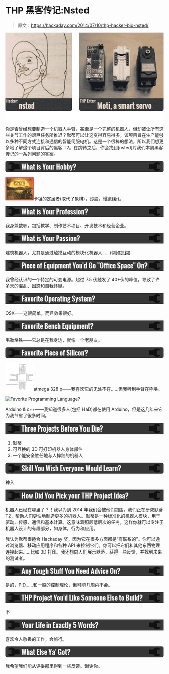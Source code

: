 # THP 黑客传记:Nsted

> 原文：<https://hackaday.com/2014/07/10/thp-hacker-bio-nsted/>

![thp-contestant-bio-nsted](img/06ef43307c73f197a37e466a493cdee2.png)

你是否曾经想要制造一个机器人手臂，甚至是一个完整的机器人，但却被让所有这些关节工作的艰巨任务所推迟？默蒂可以让这变得容易得多。该项目旨在生产能够以多种不同方式连接和通信的智能伺服电机。这是一个很棒的想法，所以我们想更多地了解这个项目背后的黑客 T2。在跳转之后，你会找到[nsted]对我们本周黑客传记的一系列问题的答案。

![01-thp-bio](img/f98d04b6a30500e033d6ce65fda78e66.png)

![settlers-of-catan](img/256e81ee256d17bafdc89bbe1f0921de.png)卡坦的定居者(取代了象棋)，炒股，慢跑(新)。

![What is Your Profession?](img/7d519d09ec35569d253274fb2c2ba882.png)

我身兼数职，包括教学、制作艺术项目、开发技术和经营企业。

![What is Your Passion?](img/11ffd124c758fd971ec613289d6b2ec0.png)

建筑机器人，尤其是通过触摸互动的模块化机器人……(例如[抓钩](http://hackaday.io/project/247-Grapple-(was-ADB)))

[![Piece of Equipment You'd Go "Office Space" On?](img/beed8031c66b1b36129fb6fad66640e7.png)](http://youtu.be/PywI0BOxJpI)

我曾经认识的一个特定的可变电源。超过 7.5 伏触发了 40+伏的峰值，导致了许多天的混乱、困惑和自我怀疑。

![Favorite Operating System?](img/53eff9a751b4d436c509d53425ad7d3c.png)

OSX——这很简单，而且效果很好。

![Favorite Bench Equipment?](img/347669a575f8202f749e335de2768824.png)

韦勒烙铁——它总是在我身边，就像一个老朋友。

![Favorite Piece of Silicon?](img/0f33874f1e19ca89f9399ff9230f14ee.png)

[![atmega328-diagram](img/e8873233c5674edf1ee0709e99127013.png)](https://hackaday.com/wp-content/uploads/2014/07/atmega328-diagram.png)atmega 328 p——我喜欢它的无处不在……但我听到手臂在呼唤。

![Favorite Programming Language?](img/a89ba60959f9c5486b0959d4a8b67acc.png)

Arduino & c++——我知道很多人(包括 HaD)都在使用 Arduino，但是这几年来它为我节省了很多时间。

![Three Projects Before You Die?](img/b339a3201e7339a50e916abe34b18571.png)

1.  默蒂
2.  可互换的 3D 可打印机器人身体部件
3.  一个能安全胜任地与人摔跤的机器人

![Skill You Wish Everyone Would Learn?](img/24d831f915ad34628b574c0ab94da433.png)

神入

![How Did You Pick Your THP Project Idea?](img/f0028b43738ba4a212e4db9d3030585b.png)

机器人已经在哪里了？！我以为到 2014 年我们会被他们包围。我们正在研究默蒂 T2，帮助人们更快地制造更多的机器人。默蒂是一种标准化的机器人模块，用于驱动、传感、通信和基本计算。这意味着照顾低层次的任务，这样你就可以专注于机器人设计的有趣部分，如身体，行为和应用。

我认为默蒂很适合 Hackaday 奖，因为它在很多方面都是“有联系的”。你可以通过浏览器、移动应用程序和各种 API 来控制它们。你可以把它们和其他东西物理连接起来……比如 3D 打印。我还想向人们展示默蒂，获得一些反馈，并找到未来的测试者。

![Any Tough Stuff You Need Advice On?](img/09055e043dfd1f1688abe9db66f93036.png)

是的，PID……和一般的控制理论，但可能几周内不会。

![THP Project You'd Like Someone Else to Build?](img/54307bc233e80fa34464ef716d70ab7b.png)

不

![Your Life in Exactly 5 Words?](img/5b336a544fb1c118afbf1d7e2e3f639a.png)

喜欢令人敬畏的工作，会旅行。

![What Else Ya' Got?](img/9c33be05b15d7e2391ecae452a405e6b.png)

我希望我们能从评委那里得到一些反馈。谢谢你。